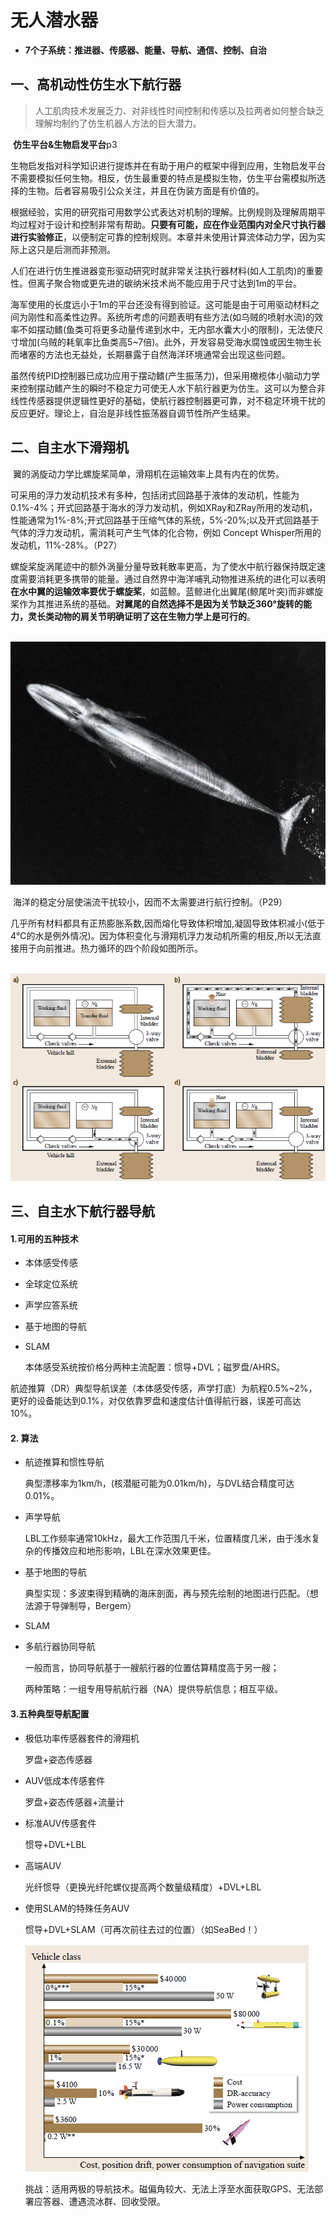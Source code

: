 # 无人潜水器

- **7个子系统：推进器、传感器、能量、导航、通信、控制、自治**

## 一、高机动性仿生水下航行器

> 人工肌肉技术发展乏力、对非线性时间控制和传感以及拉两者如何整合缺乏理解均制约了仿生机器人方法的巨大潜力。

​	**仿生平台&生物启发平台**p3

​		生物启发指对科学知识进行提炼并在有助于用户的框架中得到应用，生物启发平台不需要模拟任何生物。相反，仿生最重要的特点是模拟生物，仿生平台需模拟所选择的生物。后者容易吸引公众关注，并且在伪装方面是有价值的。

​		根据经验，实用的研究指可用数学公式表达对机制的理解。比例规则及理解周期平均过程对于设计和控制非常有帮助。**只要有可能，应在作业范围内对全尺寸执行器进行实验修正**，以便制定可靠的控制规则。本章并未使用计算流体动力学，因为实际上这只是后测而非预测。

​		人们在进行仿生推进器变形驱动研究时就非常关注执行器材料(如人工肌肉)的重要性。但离子聚合物或更先进的碳纳米技术尚不能应用于尺寸达到1m的平台。

​		海军使用的长度远小于1m的平台还没有得到验证。这可能是由于可用驱动材料之间为刚性和高柔性边界。系统所考虑的问题表明有些方法(如乌贼的喷射水流)的效率不如摆动鳍(鱼类可将更多动量传递到水中，无内部水囊大小的限制)，无法使尺寸增加(乌贼的耗氧率比鱼类高5~7倍)。此外，开发容易受海水腐蚀或因生物生长而堵塞的方法也无益处，长期暴露于自然海洋环境通常会出现这些问题。

​		虽然传统PID控制器已成功应用于摆动鳍(产生振荡力)，但采用橄榄体小脑动力学来控制摆动鳍产生的瞬时不稳定力可使无人水下航行器更为仿生。这可以为整合非线性传感器提供逻辑性更好的基础，使航行器控制器更可靠，对不稳定环境干扰的反应更好。理论上，自治是非线性振荡器自调节性所产生结果。



## 二、自主水下滑翔机

​		翼的涡旋动力学比螺旋桨简单，滑翔机在运输效率上具有内在的优势。

​		可采用的浮力发动机技术有多种，包括闭式回路基于液体的发动机，性能为0.1%-4%；开式回路基于海水的浮力发动机，例如XRay和ZRay所用的发动机，性能通常为1%-8%;开式回路基于压缩气体的系统，5%-20%;以及开式回路基于气体的浮力发动机，需消耗可产生气体的化合物，例如 Concept Whisper所用的发动机，11%-28%。（P27）

​		螺旋桨旋涡尾迹中的额外涡量分量导致耗散率更高，为了使水中航行器保持既定速度需要消耗更多携带的能量。通过自然界中海洋哺乳动物推进系统的进化可以表明**在水中翼的运输效率要优于螺旋桨**，如蓝鲸。蓝鲸进化出翼尾(鲸尾叶突)而非螺旋桨作为其推进系统的基础。**对翼尾的自然选择不是因为关节缺乏360°旋转的能力，灵长类动物的肩关节明确证明了这在生物力学上是可行的**。

​		![image-20200117162152783](autonomous_ocean_vehicles.assets/image-20200117162152783.png)

​		海洋的稳定分层使湍流干扰较小，因而不太需要进行航行控制。（P29）

​		几乎所有材料都具有正热膨胀系数,因而熔化导致体积增加,凝固导致体积减小(低于4℃的水是例外情况)。因为体积变化与滑翔机浮力发动机所需的相反,所以无法直接用于向前推进。热力循环的四个阶段如图所示。

​		![image-20200119103436076](autonomous_ocean_vehicles.assets/image-20200119103436076.png)



## 三、自主水下航行器导航

#### 1.可用的五种技术

- 本体感受传感

- 全球定位系统

- 声学应答系统

- 基于地图的导航

- SLAM

  本体感受系统按价格分两种主流配置：惯导+DVL；磁罗盘/AHRS。

​        航迹推算（DR）典型导航误差（本体感受传感，声学打底）为航程0.5%~2%，更好的设备能达到0.1%，对仅依靠罗盘和速度估计值得航行器，误差可高达10%。

#### 2. 算法

- 航迹推算和惯性导航

  典型漂移率为1km/h，(核潜艇可能为0.01km/h)，与DVL结合精度可达0.01%。

- 声学导航

  LBL工作频率通常10kHz，最大工作范围几千米，位置精度几米，由于浅水复杂的传播效应和地形影响，LBL在深水效果更佳。

- 基于地图的导航

  典型实现：多波束得到精确的海床剖面，再与预先绘制的地图进行匹配。（想法源于导弹制导，Bergem）

- SLAM

- 多航行器协同导航

  一般而言，协同导航基于一艘航行器的位置估算精度高于另一艘；

  两种策略：一组专用导航航行器（NA）提供导航信息；相互平级。

#### 3.五种典型导航配置

- 极低功率传感器套件的滑翔机

  罗盘+姿态传感器

- AUV低成本传感套件

  罗盘+姿态传感器+流量计

- 标准AUV传感套件

  惯导+DVL+LBL

- 高端AUV

  光纤惯导（更换光纤陀螺仪提高两个数量级精度）+DVL+LBL

- 使用SLAM的特殊任务AUV

  惯导+DVL+SLAM（可再次前往去过的位置）（如SeaBed！）

  ![image-20200119142616775](autonomous_ocean_vehicles.assets/image-20200119142616775.png)

  挑战：适用两极的导航技术。磁偏角较大、无法上浮至水面获取GPS、无法部署应答器、遭遇流冰群、回收受限。









